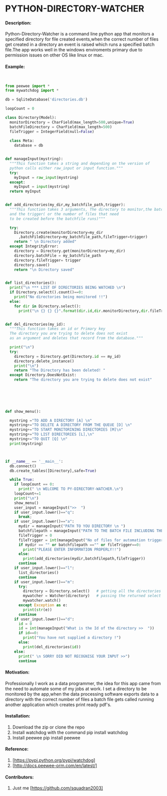 PYTHON-DIRECTORY-WATCHER
========================


#### Description:

Python-Directory-Watcher is a command line python app that monitors a specified directory for file created events,when the correct number of files get created in a directory
an event is raised which runs a specified batch file.The app works well in the windows enviroments primary due to permission issues on other OS like linux or mac.


#### Example:

```python


from peewee import *
from mywatchdog import *

db = SqliteDatabase('directories.db')

loopCount = 0

class Directory(Model):
  monitorDirectory = CharField(max_length=500,unique=True)
  batchFileDirectory = CharField(max_length=500)
  fileTrigger = IntegerField(null=False)
  
  class Meta:
    database = db


def manageInput(mystring):
  """This function takes a string and depending on the version of 
  python calls either raw_input or input function."""
  try:
    myInput = raw_input(mystring)
  except:
    myInput = input(mystring)
  return myInput      


def add_directories(my_dir,my_batchfile_path,trigger):
  """This function takes 3 arguments, The directory to monitor,the batchfilepath, 
  and the trigger( or the number of files that need 
  to be created before the batchfile runs)""" 

  try:
    Directory.create(monitorDirectory=my_dir
      ,batchFileDirectory=my_batchfile_path,fileTrigger=trigger)
    return " \n Directory added"
  except IntegrityError:
    directory = Directory.get(monitorDirectory=my_dir)
    directory.batchFile = my_batchfile_path
    directory.fileTrigger= trigger
    directory.save()
    return "\n Directory saved"


def list_directories():
  print("\n *** LIST OF DIRECTORIES BEING WATCHED \n")
  if Directory.select().count()==0:
    print("No directories being monitored !!")
  else:
    for dir in Directory.select():
      print("\n {} {} {}".format(dir.id,dir.monitorDirectory,dir.fileTrigger))


def del_directories(my_id):
  """This function takes an id or Primary key 
  The directory you are trying to delete does not exist
  as an argument and deletes that record from the database."""

  print("\n")
  try:
    directory = Directory.get(Directory.id == my_id)
    directory.delete_instance()
    print("\n")
    return "The Directory has been deleted! "
  except Directory.DoesNotExist:
    return "The directory you are trying to delete does not exist"  


  
         
         

def show_menu():

  mystring ="TO ADD A DIRECTORY [A] \n"
  mystring+="TO DELETE A DIRECTORY FROM THE QUEUE [D] \n"
  mystring+="TO START MONITORINING DIRECTORIES [M]\n"
  mystring+="TO LIST DIRECTORIES [L],\n"
  mystring+="TO QUIT [Q] \n"
  print(mystring)     



if __name__ == '__main__':
  db.connect()
  db.create_tables([Directory],safe=True)

  while True:
    if loopCount == 0:
      print(" \n WELCOME TO PY-DIRECTORY-WATCHER.\n")
    loopCount+=1  
    print("\n")
    show_menu()
    user_input = manageInput(">>  ")
    if user_input.lower()=="q":
      break;
    if user_input.lower()=="a":
      mydir = manageInput("PATH TO YOU DIRECTORY \n ")
      batchfilepath = manageInput("PATH TO THE BATCH FILE INCLUDING THE FILENAME AND EXTENTION \n") 
      fileTrigger = 0
      fileTrigger = int(manageInput("No of files for automation trigger ! >>  "))
      if mydir == "" or batchfilepath =="" or fileTrigger==0:
        print("PLEASE ENTER INFORMATION PROPERLY!!")
      else:
        print(add_directories(mydir,batchfilepath,fileTrigger))  
      continue
    if user_input.lower()=="l":
      list_directories() 
      continue 
    if user_input.lower()=="m":
      try:
        directory = Directory.select()   # getting all the directories in the database
        mywatcher = Watcher(directory)   # passing the returned select object to the Watcher class
        mywatcher.watch()
      except Exception as e:
        print(str(e))
      continue  
    if user_input.lower()=="d":
      id = 0
      id = int(manageInput("What is the Id of the directory >>  "))
      if id==0:
        print("You have not supplied a directory !")
      else:
        print(del_directories(id))       
    else:
      print(" \n SORRY DID NOT RECOGNISE YOUR INPUT >>")
      continue 

```      


#### Motivation:

Professionally I work as a data programmer, the idea for this app came from the need to automate some of my jobs at work. I set a directory to be monitored by the app,when the
data processing software exports data to a directory with the correct number of files a batch file gets called running another application which creates print ready pdf's.

#### Installation:

1. Download the zip or clone the repo
2. Install watchdog with the command pip install watchdog 
3. Install peewee pip install peewee 

#### Reference:

1. [https://pypi.python.org/pypi/watchdog]
2. [http://docs.peewee-orm.com/en/latest/]

#### Contributors:
1. Just me [https://github.com/squadran2003]










